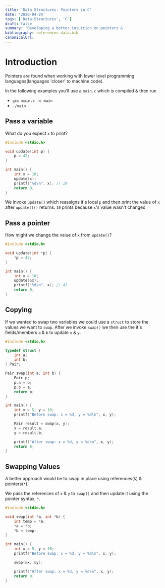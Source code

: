 ```yaml
---
title: 'Data Structures: Pointers in C'
date: '2020-04-24'
tags: ['Data-Structures', 'C']
draft: false
summary: 'Developing a better intuition on pointers & '
bibliography: references-data.bib
canonicalUrl:
---
```


# Introduction

Pointers are found when working with lower level programming languages(languages 'closer' to machine code).

In the following examples you'll use a `main.c` which is compiled & then run.

- `gcc main.c -o main`
- `./main`

## Pass a variable

What do you expect `x` to print?

```c
#include <stdio.h>

void update(int p) {
    p = 42;
}

int main() {
    int x = 10;
    update(x);
    printf("%d\n", x); // 10
    return 0;
}
```

We invoke `update()` which reassigns it's local `p` and then print the value of `x` after `update()()` returns. `10` prints because `x`'s value wasn't changed

## Pass a pointer

How might we change the value of `x` from `update()`?

```c
#include <stdio.h>

void update(int *p) {
    *p = 42;
}

int main() {
    int x = 10;
    update(&x);
    printf("%d\n", x); // 42
    return 0;
}
```

## Copying

If we wanted to swap two variables we could use a `struct` to store the values we want to `swap`.
After we invoke `swap()` we then use the it's fields/members `a` & `b` to update `x` & `y`.

```c
#include <stdio.h>

typedef struct {
    int a;
    int b;
} Pair;

Pair swap(int a, int b) {
    Pair p;
    p.a = b;
    p.b = a;
    return p;
}

int main() {
    int x = 5, y = 10;
    printf("Before swap: x = %d, y = %d\n", x, y);

    Pair result = swap(x, y);
    x = result.a;
    y = result.b;

    printf("After swap: x = %d, y = %d\n", x, y);
    return 0;
}
```

## Swapping Values

A better approach would be to swap in place using references(`&`) & pointers(`*`).

We pass the references of `x` & `y` to `swap()` and then update it using the pointer syntax, `*`.

```c
#include <stdio.h>

void swap(int *a, int *b) {
    int temp = *a;
    *a = *b;
    *b = temp;
}

int main() {
    int x = 5, y = 10;
    printf("Before swap: x = %d, y = %d\n", x, y);

    swap(&x, &y);

    printf("After swap: x = %d, y = %d\n", x, y);
    return 0;
}
```
